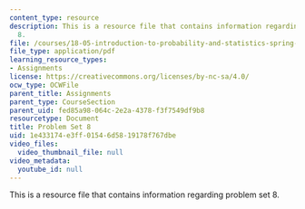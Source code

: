```yaml
---
content_type: resource
description: This is a resource file that contains information regarding problem set
  8.
file: /courses/18-05-introduction-to-probability-and-statistics-spring-2014/1e433174e3ff01546d5819178f767dbe_MIT18_05S14_ps8.pdf
file_type: application/pdf
learning_resource_types:
- Assignments
license: https://creativecommons.org/licenses/by-nc-sa/4.0/
ocw_type: OCWFile
parent_title: Assignments
parent_type: CourseSection
parent_uid: fed85a98-064c-2e2a-4378-f3f7549df9b8
resourcetype: Document
title: Problem Set 8
uid: 1e433174-e3ff-0154-6d58-19178f767dbe
video_files:
  video_thumbnail_file: null
video_metadata:
  youtube_id: null
---
```

This is a resource file that contains information regarding problem set 8.